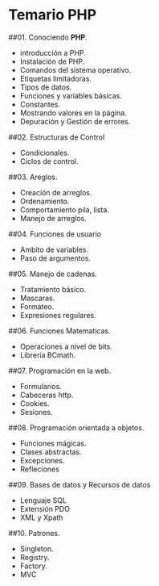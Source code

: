 Temario PHP
========================

##01. Conociendo **PHP**.
 - introducción a PHP.
 - Instalación de PHP.
 - Comandos del sistema operativo.
 - Etiquetas limitadoras.
 - Tipos de datos.
 - Funciones y variables básicas.
 - Constantes.
 - Mostrando valores en la página.
 - Depuración y Gestión de errores.
 
##02.  Estructuras de Control
 - Condicionales.
 - Ciclos de control.

##03. Areglos.
 - Creación de arreglos.
 - Ordenamiento.
 - Comportamiento pila, lista.
 - Manejo de arreglos.

##04. Funciones de usuario
 - Ambito de variables.
 - Paso de argumentos.

##05. Manejo de cadenas.
 - Tratamiento básico.
 - Mascaras.
 - Formateo.
 - Expresiones regulares.

##06. Funciones Matematicas.
 - Operaciones a nivel de bits.
 - Libreria BCmath.

##07. Programación en la web.
 - Formularios.
 - Cabeceras http.
 - Cookies.
 - Sesiones.

##08. Programación orientada a objetos.
 - Funciones mágicas.
 - Clases abstractas.
 - Excepciones.
 - Refleciones

##09. Bases  de datos y Recursos de datos
 - Lenguaje SQL
 - Extensión PDO
 - XML y Xpath

##10. Patrones.
 - Singleton.
 - Registry.
 - Factory.
 - MVC

